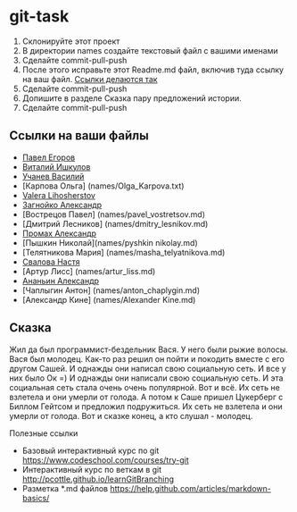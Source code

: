 git-task
========

1. Склонируйте этот проект
2. В директории names создайте текстовый файл с вашими именами
3. Сделайте commit-pull-push
4. После этого исправьте этот Readme.md файл, включив туда ссылку на ваш файл. [Ссылки делаются так](https://help.github.com/articles/markdown-basics/#links)
5. Сделайте commit-pull-push
6. Допишите в разделе Сказка пару предложений истории.
7. Сделайте commit-pull-push


Ссылки на ваши файлы
---

* [Павел Егоров](names/pavel_egorov.md)
* [Виталий Ишкулов](names/vitaly_ishkulov.txt)
* [Учанев Василий](names/Vasiliy_uchanev.md)
* [Карпова Ольга] (names/Olga_Karpova.txt)
* [Valera Lihosherstov](names/valera_lihosherstov.md)
* [Загнойко Александр](names/alex_zagnoiko.txt)
* [Вострецов Павел] (names/pavel_vostretsov.md)
* [Дмитрий Лесников] (names/dmitry_lesnikov.md)
* [Промах Александр](names/alexandr_promakh.md)
* [Пышкин Николай](names/pyshkin nikolay.md)
* [Телятникова Мария] (names/masha_telyatnikova.md)
* [Свалова Настя](names/svalova_nastya.md)
* [Артур Лисс] (names/artur_liss.md)
* [Ананьин Александр](names/Alexander_Ananin.md)
* [Чаплыгин Антон] (names/anton_chaplygin.md)
* [Александр Кине] (names/Alexander Kine.md)

Сказка
---
Жил да был программист-бездельник Вася.
У него были рыжие волосы.
Вася был молодец.
Как-то раз решил он пойти и покодить вместе с его другом Сашей.
И однажды они написал свою социальную сеть.
И все у них было Ок =)
И однажды они написали свою социальную сеть.
И эта социальная сеть стала очень очень популярной.
Вот и всё.
Их сеть не взлетела и они умерли от голода.
А потом к Саше пришел Цукерберг с Биллом Гейтсом и предложил подружиться.
Их сеть не взлетела и они умерли от голода. Вот и сказке конец, а кто слушал - молодец.


Полезные ссылки


* Базовый интерактивный курс по git https://www.codeschool.com/courses/try-git
* Интерактивный курс по веткам в git http://pcottle.github.io/learnGitBranching
* Разметка *.md файлов https://help.github.com/articles/markdown-basics/
